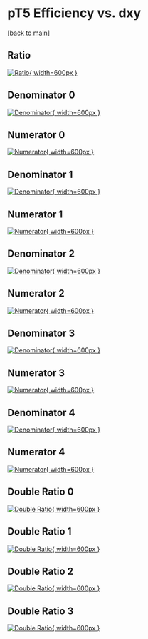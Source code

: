 # pT5 Efficiency vs. dxy

[[back to main](./)]



## Ratio

[![Ratio](../mtv/var/pT5_base_321_-1_eff_dxy.png){ width=600px }](../mtv/var/pT5_base_321_-1_eff_dxy.pdf)

## Denominator 0

[![Denominator](../mtv/den/pT5_base_321_-1_eff_dxy_den0.png){ width=600px }](../mtv/den/pT5_base_321_-1_eff_dxy_den0.pdf)

## Numerator 0

[![Numerator](../mtv/num/pT5_base_321_-1_eff_dxy_num0.png){ width=600px }](../mtv/num/pT5_base_321_-1_eff_dxy_num0.pdf)

## Denominator 1

[![Denominator](../mtv/den/pT5_base_321_-1_eff_dxy_den1.png){ width=600px }](../mtv/den/pT5_base_321_-1_eff_dxy_den1.pdf)

## Numerator 1

[![Numerator](../mtv/num/pT5_base_321_-1_eff_dxy_num1.png){ width=600px }](../mtv/num/pT5_base_321_-1_eff_dxy_num1.pdf)

## Denominator 2

[![Denominator](../mtv/den/pT5_base_321_-1_eff_dxy_den2.png){ width=600px }](../mtv/den/pT5_base_321_-1_eff_dxy_den2.pdf)

## Numerator 2

[![Numerator](../mtv/num/pT5_base_321_-1_eff_dxy_num2.png){ width=600px }](../mtv/num/pT5_base_321_-1_eff_dxy_num2.pdf)

## Denominator 3

[![Denominator](../mtv/den/pT5_base_321_-1_eff_dxy_den3.png){ width=600px }](../mtv/den/pT5_base_321_-1_eff_dxy_den3.pdf)

## Numerator 3

[![Numerator](../mtv/num/pT5_base_321_-1_eff_dxy_num3.png){ width=600px }](../mtv/num/pT5_base_321_-1_eff_dxy_num3.pdf)

## Denominator 4

[![Denominator](../mtv/den/pT5_base_321_-1_eff_dxy_den4.png){ width=600px }](../mtv/den/pT5_base_321_-1_eff_dxy_den4.pdf)

## Numerator 4

[![Numerator](../mtv/num/pT5_base_321_-1_eff_dxy_num4.png){ width=600px }](../mtv/num/pT5_base_321_-1_eff_dxy_num4.pdf)

## Double Ratio 0

[![Double Ratio](../mtv/ratio/pT5_base_321_-1_eff_dxy_ratio0.png){ width=600px }](../mtv/ratio/pT5_base_321_-1_eff_dxy_ratio0.pdf)

## Double Ratio 1

[![Double Ratio](../mtv/ratio/pT5_base_321_-1_eff_dxy_ratio1.png){ width=600px }](../mtv/ratio/pT5_base_321_-1_eff_dxy_ratio1.pdf)

## Double Ratio 2

[![Double Ratio](../mtv/ratio/pT5_base_321_-1_eff_dxy_ratio2.png){ width=600px }](../mtv/ratio/pT5_base_321_-1_eff_dxy_ratio2.pdf)

## Double Ratio 3

[![Double Ratio](../mtv/ratio/pT5_base_321_-1_eff_dxy_ratio3.png){ width=600px }](../mtv/ratio/pT5_base_321_-1_eff_dxy_ratio3.pdf)

